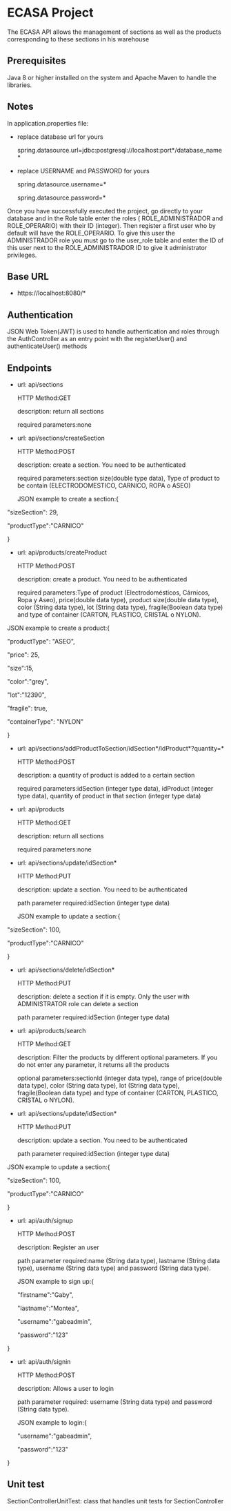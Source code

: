 # ECASA Project

The ECASA API allows the management of sections as well as the products corresponding to these sections in his warehouse

## Prerequisites
Java 8 or higher installed on the system and Apache Maven to handle the libraries.

## Notes

In application.properties file:
- replace database url for yours
  
  spring.datasource.url=jdbc:postgresql://localhost:port*/database_name*
- replace USERNAME and PASSWORD for yours
  
  spring.datasource.username=*
  
  spring.datasource.password=*

Once you have successfully executed the project, go directly to your database and in the Role table enter the roles ( ROLE_ADMINISTRADOR and ROLE_OPERARIO)
with their ID (integer). Then register a first user who by default will have the ROLE_OPERARIO. 
To give this user the ADMINISTRADOR role you must go to the user_role table and enter the ID of this user next to the ROLE_ADMINISTRADOR ID 
to give it administrator privileges.

## Base URL
- https://localhost:8080/*

## Authentication
JSON Web Token(JWT) is used to handle authentication and roles through the AuthController as an entry point with the registerUser() and authenticateUser() methods

## Endpoints

- url: api/sections
  
  HTTP Method:GET

  description: return all sections

  required parameters:none

- url: api/sections/createSection
  
  HTTP Method:POST
  
  description: create a section. You need to be authenticated
  
  required parameters:section size(double type data), Type of product to be contain (ELECTRODOMESTICO, CARNICO, ROPA o ASEO)
  
  JSON example to create a section:{
  
"sizeSection": 29,

"productType":"CARNICO"

}

- url: api/products/createProduct
  
  HTTP Method:POST
 
  description: create a product. You need to be authenticated
 
  required parameters:Type of product (Electrodomésticos, Cárnicos, Ropa y Aseo), price(double data type), product size(double data type), color (String data type), 
 lot (String data type), fragile(Boolean data type) and type of container (CARTON, PLASTICO, CRISTAL o NYLON).

 JSON example to create a product:{

"productType": "ASEO",

"price": 25,

"size":15,

"color":"grey",

"lot":"12390",

"fragile": true,

"containerType": "NYLON"

}

- url: api/sections/addProductToSection/idSection*/idProduct*?quantity=*
  
  HTTP Method:POST
  
  description: a quantity of product is added to a certain section
  
  required parameters:idSection (integer type data), idProduct (integer type data), quantity of product in that section (integer type data)

- url: api/products
  
  HTTP Method:GET
  
  description: return all sections
  
  required parameters:none

- url: api/sections/update/idSection*
  
  HTTP Method:PUT
  
  description: update a section. You need to be authenticated
  
  path parameter required:idSection (integer type data)
  
  JSON example to update a section:{
  
"sizeSection": 100,

"productType":"CARNICO"

}

- url: api/sections/delete/idSection*
  
  HTTP Method:PUT
  
  description: delete a section if it is empty. Only the user with ADMINISTRATOR role can delete a section
  
  path parameter required:idSection (integer type data)

- url: api/products/search
  
  HTTP Method:GET
  
  description: Filter the products by different optional parameters. If you do not enter any parameter, it returns all the products
  
  optional parameters:sectionId (integer data type), range of price(double data type), color (String data type), 
 lot (String data type), fragile(Boolean data type) and type of container (CARTON, PLASTICO, CRISTAL o NYLON).

- url: api/sections/update/idSection*
  
  HTTP Method:PUT
 
  description: update a section. You need to be authenticated

  path parameter required:idSection (integer type data)

 JSON example to update a section:{

"sizeSection": 100,

"productType":"CARNICO"

}

- url: api/auth/signup
  
  HTTP Method:POST

  description: Register an user

  path parameter required:name (String data type), lastname (String data type), username (String data type) and password (String data type).

  JSON example to sign up:{
  
    "firstname":"Gaby",

    "lastname":"Montea",

    "username":"gabeadmin",

    "password":"123"
  
}

- url: api/auth/signin
  
  HTTP Method:POST
 
  description: Allows a user to login

  path parameter required: username (String data type) and password (String data type).

  JSON example to login:{
  
    "username":"gabeadmin",
  
    "password":"123"
  
}

## Unit test
SectionControllerUnitTest: class that handles unit tests for SectionController
